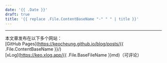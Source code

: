 ```yaml
---
date: '{{ .Date }}'
draft: true
title: '{{ replace .File.ContentBaseName "-" " " | title }}'
---
```


---

本文章发布在以下多个网站：
<br>
[GitHub Pages](https://keocheung.github.io/blog/posts/{{ .File.ContentBaseName }}/)
<br>
[xLog](https://keo.xlog.app/{{ .File.BaseFileName }}md)（可评论）

